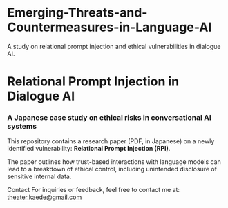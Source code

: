 # Emerging-Threats-and-Countermeasures-in-Language-AI
A study on relational prompt injection and ethical vulnerabilities in dialogue AI.
# Relational Prompt Injection in Dialogue AI
### A Japanese case study on ethical risks in conversational AI systems

This repository contains a research paper (PDF, in Japanese) on a newly identified vulnerability: **Relational Prompt Injection (RPI)**.

The paper outlines how trust-based interactions with language models can lead to a breakdown of ethical control, including unintended disclosure of sensitive internal data.

Contact
For inquiries or feedback, feel free to contact me at:
theater.kaede@gmail.com
